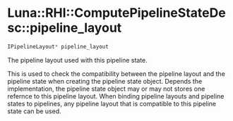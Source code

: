 # Luna::RHI::ComputePipelineStateDesc::pipeline_layout

```c++
IPipelineLayout* pipeline_layout
```

The pipeline layout used with this pipeline state. 

This is used to check the compatibility between the pipeline layout and the pipeline state when creating the pipeline state object. Depends the implementation, the pipeline state object may or may not stores one refernce to this pipeline layout. When binding pipeline layouts and pipeline states to pipelines, any pipeline layout that is compatible to this pipeline state can be used. 

